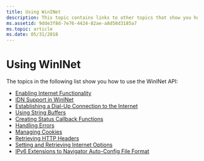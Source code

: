 ```yaml
---
title: Using WinINet
description: This topic contains links to other topics that show you how to use the WinINet API.
ms.assetid: 9dde3f8d-7e76-4424-82ae-a8d58d3185a7
ms.topic: article
ms.date: 05/31/2018
---
```


# Using WinINet

The topics in the following list show you how to use the WinINet API:

-   [Enabling Internet Functionality](enabling-internet-functionality.md)
-   [IDN Support in WinINet](idn-support-in-wininet.md)
-   [Establishing a Dial-Up Connection to the Internet](establishing-a-dial-up-connection-to-the-internet.md)
-   [Using String Buffers](appendix-b-using-buffers.md)
-   [Creating Status Callback Functions](creating-status-callback-functions.md)
-   [Handling Errors](appendix-c-handling-errors.md)
-   [Managing Cookies](managing-cookies.md)
-   [Retrieving HTTP Headers](retrieving-http-headers.md)
-   [Setting and Retrieving Internet Options](setting-and-retrieving-internet-options.md)
-   [IPv6 Extensions to Navigator Auto-Config File Format](/windows/desktop/WinHttp/ipv6-extensions-to-navigator-auto-config-file-format)

 

 